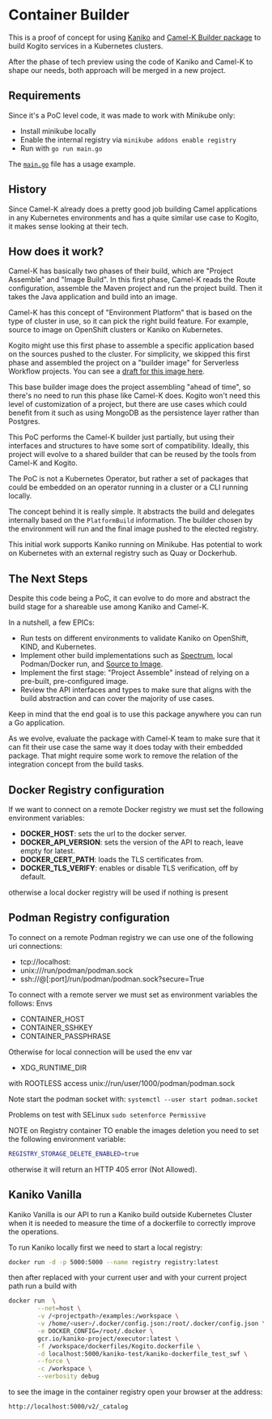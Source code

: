 # Container Builder

This is a proof of concept for using [Kaniko](https://github.com/GoogleContainerTools/kaniko/blob/main/docs/tutorial.md) and [Camel-K Builder package](https://github.com/apache/camel-k/tree/main/pkg/builder) to build Kogito services in a Kubernetes clusters.

After the phase of tech preview using the code of Kaniko and Camel-K to shape our needs, both approach will be merged in a new project.

## Requirements

Since it's a PoC level code, it was made to work with Minikube only:

- Install minikube locally
- Enable the internal registry via `minikube addons enable registry`
- Run with `go run main.go`

The [`main.go`](main.go) file has a usage example.

## History

Since Camel-K already does a pretty good job building Camel applications in any Kubernetes environments and has a quite similar use case to Kogito, it makes sense looking at their tech.

## How does it work?

Camel-K has basically two phases of their build, which are "Project Assemble" and "Image Build".
In this first phase, Camel-K reads the Route configuration, assemble the Maven project and run the project build.
Then it takes the Java application and build into an image.

Camel-K has this concept of "Environment Platform" that is based on the type of cluster in use, so it can pick the right build feature.
For example, source to image on OpenShift clusters or Kaniko on Kubernetes.

Kogito might use this first phase to assemble a specific application based on the sources pushed to the cluster.
For simplicity, we skipped this first phase and assembled the project on a "builder image" for Serverless Workflow projects.
You can see a [draft for this image here](https://github.com/kiegroup/kogito-images/pull/1322).

This base builder image does the project assembling "ahead of time", so there's no need to run this phase like Camel-K does.
Kogito won't need this level of customization of a project, but there are use cases which could benefit from it such as using MongoDB as the persistence layer rather than Postgres.

This PoC performs the Camel-K builder just partially, but using their interfaces and structures to have some sort of compatibility.
Ideally, this project will evolve to a shared builder that can be reused by the tools from Camel-K and Kogito.

The PoC is not a Kubernetes Operator, but rather a set of packages that could be embedded on an operator running in a cluster or a CLI running locally.

The concept behind it is really simple. It abstracts the build and delegates internally based on the `PlatformBuild` information.
The builder chosen by the environment will run and the final image pushed to the elected registry.

This initial work supports Kaniko running on Minikube. Has potential to work on Kubernetes with an external registry such as Quay or Dockerhub.

## The Next Steps

Despite this code being a PoC, it can evolve to do more and abstract the build stage for a shareable use among Kaniko and Camel-K.

In a nutshell, a few EPICs:

- Run tests on different environments to validate Kaniko on OpenShift, KIND, and Kubernetes.
- Implement other build implementations such as [Spectrum](https://github.com/container-tools/spectrum), local Podman/Docker run, and [Source to Image](https://github.com/openshift/source-to-image).
- Implement the first stage: "Project Assemble" instead of relying on a pre-built, pre-configured image.
- Review the API interfaces and types to make sure that aligns with the build abstraction and can cover the majority of use cases.

Keep in mind that the end goal is to use this package anywhere you can run a Go application.

As we evolve, evaluate the package with Camel-K team to make sure that it can fit their use case the same way it does today with their embedded package.
That might require some work to remove the relation of the integration concept from the build tasks.

## Docker Registry configuration

If we want to connect on a remote Docker registry we must set the following environment variables:

- **DOCKER_HOST**: sets the url to the docker server.
- **DOCKER_API_VERSION**: sets the version of the API to reach, leave empty for latest.
- **DOCKER_CERT_PATH**: loads the TLS certificates from.
- **DOCKER_TLS_VERIFY**: enables or disable TLS verification, off by default.

otherwise a local docker registry will be used if nothing is present

## Podman Registry configuration

To connect on a remote Podman registry we can use one of the following uri connections:

- tcp://localhost:<port>
- unix:///run/podman/podman.sock
- ssh://<user>@<host>[:port]/run/podman/podman.sock?secure=True

To connect with a remote server we must set as environment variables the follows:
Envs
- CONTAINER_HOST
- CONTAINER_SSHKEY
- CONTAINER_PASSPHRASE

Otherwise for local connection will be used the env var
- XDG_RUNTIME_DIR

with ROOTLESS access
unix://run/user/1000/podman/podman.sock 

Note start the podman socket with:
`systemctl --user start podman.socket`

Problems on test with SELinux
`sudo setenforce Permissive`

NOTE on Registry container
TO enable the images deletion you need to set the following environment variable:
```bash
REGISTRY_STORAGE_DELETE_ENABLED=true
```
otherwise it will return an HTTP 405 error (Not Allowed).

## Kaniko Vanilla
Kaniko Vanilla is our API to run a Kaniko build outside Kubernetes Cluster
when it is needed to measure the time of a dockerfile to correctly improve the operations.

To run Kaniko locally first we need to start a local registry:

```sh 
docker run -d -p 5000:5000 --name registry registry:latest
```

then after replaced <user> with your current user and <projectpath> with your current project path
run a build with
```sh 
docker run  \
        --net=host \
        -v /<projectpath>/examples:/workspace \
        -v /home/<user>/.docker/config.json:/root/.docker/config.json \
        -e DOCKER_CONFIG=/root/.docker \
        gcr.io/kaniko-project/executor:latest \
        -f /workspace/dockerfiles/Kogito.dockerfile \
        -d localhost:5000/kaniko-test/kaniko-dockerfile_test_swf \
        --force \
        -c /workspace \
        --verbosity debug 
```

to see the image in the container registry open your browser at the address:
```sh 
http://localhost:5000/v2/_catalog
```